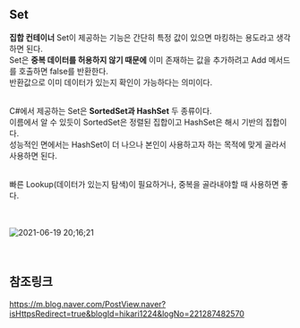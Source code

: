 ## Set

**집합 컨테이너** Set이 제공하는 기능은 간단히 특정 값이 있으면 마킹하는 용도라고 생각하면 된다.<br>
Set은 **중복 데이터를 허용하지 않기 때문에** 이미 존재하는 값을 추가하려고 Add 메서드를 호출하면 false를 반환한다.<br>
반환값으로 이미 데이터가 있는지 확인이 가능하다는 의미이다.<br>
<br>

C#에서 제공하는 Set은 **SortedSet과 HashSet** 두 종류이다.<br>
이름에서 알 수 있듯이 SortedSet은 정렬된 집합이고 HashSet은 해시 기반의 집합이다.<br>
성능적인 면에서는 HashSet이 더 나으나 본인이 사용하고자 하는 목적에 맞게 골라서 사용하면 된다.<br>
<br>

빠른 Lookup(데이터가 있는지 탐색)이 필요하거나, 중복을 골라내야할 때 사용하면 좋다.<br>
<br>
<br>

![2021-06-19 20;16;21](https://user-images.githubusercontent.com/43705434/122640636-994a6f80-d13b-11eb-9100-f4456484e1eb.PNG)<br>
<br>
<br>


## 참조링크
https://m.blog.naver.com/PostView.naver?isHttpsRedirect=true&blogId=hikari1224&logNo=221287482570 <br>
